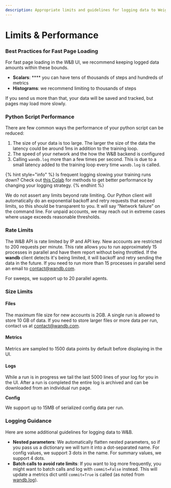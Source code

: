 ```yaml
---
description: Appropriate limits and guidelines for logging data to Weights & Biases
---
```


# Limits & Performance

### Best Practices for Fast Page Loading

For fast page loading in the W\&B UI, we recommend keeping logged data amounts within these bounds.

* **Scalars**: **** you can have tens of thousands of steps and hundreds of metrics
* **Histograms**: we recommend limiting to thousands of steps

If you send us more than that, your data will be saved and tracked, but pages may load more slowly.

### Python Script Performance

There are few common ways the performance of your python script can be reduced:

1. The size of your data is too large. The larger the size of the data the latency could be around 1ms in addition to the training loop.
2. The speed of your network and the how the W\&B backend is configured
3. Calling  `wandb.log` more than a few times per second. This is due to a small latency added to the training loop every time `wandb.log` is called.  &#x20;

{% hint style="info" %}
Is frequent logging slowing your training runs down? Check out [this Colab](http://wandb.me/log-hf-colab) for methods to get better performance by changing your logging strategy.
{% endhint %}

We do not assert any limits beyond rate limiting. Our Python client will automatically do an exponential backoff and retry requests that exceed limits, so this should be transparent to you. It will say “Network failure” on the command line. For unpaid accounts, we may reach out in extreme cases where usage exceeds reasonable thresholds.&#x20;

### Rate Limits

The W\&B API is rate limited by IP and API key. New accounts are restricted to 200 requests per minute. This rate allows you to run approximately 15 processes in parallel and have them report without being throttled. If the **wandb** client detects it's being limited, it will backoff and retry sending the data in the future. If you need to run more than 15 processes in parallel send an email to [contact@wandb.com](mailto:contact@wandb.com).

For sweeps, we support up to 20 parallel agents.

### Size Limits

#### Files

The maximum file size for new accounts is 2GB. A single run is allowed to store 10 GB of data. If you need to store larger files or more data per run, contact us at [contact@wandb.com](mailto:contact@wandb.com).

#### Metrics

Metrics are sampled to 1500 data points by default before displaying in the UI.&#x20;

#### Logs

While a run is in progress we tail the last 5000 lines of your log for you in the UI. After a run is completed the entire log is archived and can be downloaded from an individual run page.

**Config**

We support up to 15MB of serialized config data per run.

### Logging Guidance

Here are some additional guidelines for logging data to W\&B.

* **Nested parameters**: We automatically flatten nested parameters, so if you pass us a dictionary we will turn it into a dot-separated name. For config values, we support 3 dots in the name. For summary values, we support 4 dots.
* **Batch calls to avoid rate limits**: If you want to log more frequently, you might want to batch calls and log with `commit=False` instead. This will update a metrics dict until `commit=True` is called (as noted from [wandb.log](../../ref/python/log.md)).
